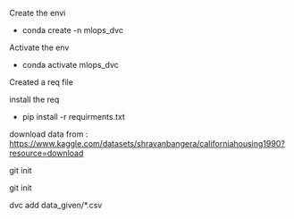 
Create the envi

- conda create -n mlops_dvc

Activate the env
- conda activate mlops_dvc

Created a req file

install the req

- pip install -r requirments.txt

download data from : https://www.kaggle.com/datasets/shravanbangera/californiahousing1990?resource=download

git init

git init

dvc add data_given/*.csv


